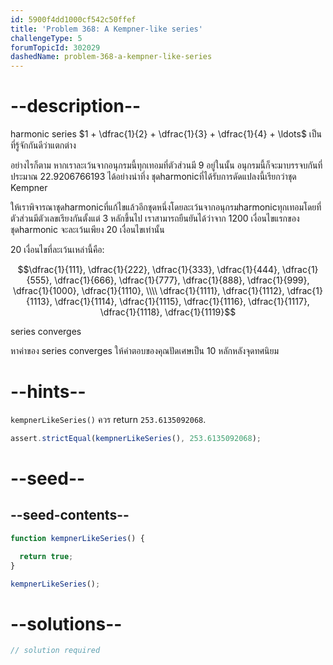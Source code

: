 ```yaml
---
id: 5900f4dd1000cf542c50ffef
title: 'Problem 368: A Kempner-like series'
challengeType: 5
forumTopicId: 302029
dashedName: problem-368-a-kempner-like-series
---
```


# --description--

harmonic series $1 + \dfrac{1}{2} + \dfrac{1}{3} + \dfrac{1}{4} + \ldots$ เป็นที่รู้จักกันดีว่าแตกต่าง

อย่างไรก็ตาม หากเราละเว้นจากอนุกรมนี้ทุกเทอมที่ตัวส่วนมี 9 อยู่ในนั้น อนุกรมนี้ก็จะมาบรรจบกันที่ประมาณ 22.9206766193 ได้อย่างน่าทึ่ง ชุดharmonicที่ได้รับการดัดแปลงนี้เรียกว่าชุด Kempner

ให้เราพิจารณาชุดharmonicที่แก้ไขแล้วอีกชุดหนึ่งโดยละเว้นจากอนุกรมharmonicทุกเทอมโดยที่ตัวส่วนมีตัวเลขเรียงกันตั้งแต่ 3 หลักขึ้นไป เราสามารถยืนยันได้ว่าจาก 1200 เงื่อนไขแรกของชุดharmonic จะละเว้นเพียง 20 เงื่อนไขเท่านั้น

20 เงื่อนไขที่ละเว้นเหล่านี้คือ:

$$\dfrac{1}{111}, \dfrac{1}{222}, \dfrac{1}{333}, \dfrac{1}{444}, \dfrac{1}{555}, \dfrac{1}{666}, \dfrac{1}{777}, \dfrac{1}{888}, \dfrac{1}{999}, \dfrac{1}{1000}, \dfrac{1}{1110}, \\\\
\dfrac{1}{1111}, \dfrac{1}{1112}, \dfrac{1}{1113}, \dfrac{1}{1114}, \dfrac{1}{1115}, \dfrac{1}{1116}, \dfrac{1}{1117}, \dfrac{1}{1118}, \dfrac{1}{1119}$$

series converges 

หาค่าของ series converges ให้คำตอบของคุณปัดเศษเป็น 10 หลักหลังจุดทศนิยม

# --hints--

`kempnerLikeSeries()` ควร return `253.6135092068`.

```js
assert.strictEqual(kempnerLikeSeries(), 253.6135092068);
```

# --seed--

## --seed-contents--

```js
function kempnerLikeSeries() {

  return true;
}

kempnerLikeSeries();
```

# --solutions--

```js
// solution required
```
